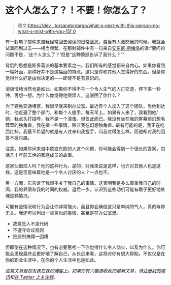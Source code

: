 # 这个人怎么了？！不要！你怎么了？

> 原文:[https://dev . to/sandordargo/what-s-mist-with-this-person-no-what-s-mist-with-you-15f 0](https://dev.to/sandordargo/what-s-wrong-with-this-person-no-what-s-wrong-with-you-15f0)

有一封电子邮件来自我经常回去阅读的[日常坚忍](https://dailystoic.com/)。每当有人激怒我的时候，我就会试着回到过去——相当频繁。在那封邮件中有一句来自[安东尼·德梅洛](https://en.wikipedia.org/wiki/Anthony_de_Mello)的话:“要问的问题不是，‘这个人怎么了？’但是“这种愤怒告诉了我什么？”"

背后的思想是斯多葛派的基本要素之一。我们所有的感觉都来自内心。如果你看到一幅好画，那种好并不是这幅画的特点。这只是你和其他人觉得好的东西。但是你觉得什么好是由你决定的——即使不是有意识的。

消极情绪当然也是如此。如果你不得不与一个令人生气的人打交道，停下来一秒钟，再想一想。为什么你觉得他很烦人，这说明了你什么？

为了避免交通堵塞，我很早就来到办公室。最近有个人加入了这个团队，当他到达时，他走遍了整个部门，和每个人握手。每天早上。如果有人来了，我看到他/她，我点头打招呼，我不是一个混蛋。但仅此而已。我没有坐在我的屏幕前幻想毛茸茸的独角兽，我在做一些事情，除非我在幻想独角兽...最有可能的是，我正在吃西红柿。我最不希望的就是有人过来和我握手，问我过得怎么样，而他却对我的回答不感兴趣。

注意，如果你问来自中欧或东欧的人这个问题，你可能会得到一个很长的答案，包括几十年前去世的家庭成员的故事。

这家伙很烦人吗？他的这种行为，是的，对我来说是这样，也许对其他人也是这样。这是否意味着他是一个令人讨厌的人？一点也不。

另一方面，它告诉了我很多关于我自己的事情。这表明我是多么尊重我自己的时间，我的界限和我的时间的权威。退后一步，认识到这些动机可能有助于更好地处理这种情况。

可能有些情况和行为会让你非常恼火。而且你会确信这只是单纯的气人，真的与你无关。我还可以列出一些类似的事情，甚至是在办公室里。

*   故意签入不良代码
*   不遵守会议规则
*   把厕所搞得一团糟

但即使在这种情况下，也有必要思考一下你觉得什么令人恼火，以及为什么。你可能会发现最终会更好地了解自己，从长远来看，这将对你有很大帮助。不仅仅是在你的职业生涯中，在你的个人生活中也是如此。

*这篇文章最初发表在我的[博客](http://sandordargo.com/blog/2019/09/18/what-s-wrong-with-this-person)上。如果你有兴趣接收我的最新文章，请[注册我的简讯](http://eepurl.com/gvcv1j)和[在 Twitter 上关注我](https://twitter.com/SandorDargo)。*